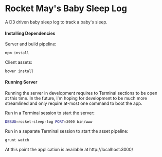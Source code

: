 Rocket May's Baby Sleep Log
===

A D3 driven baby sleep log to track a baby's sleep.


#### Installing Dependencies

Server and build pipeline:
```sh
npm install
```

Client assets:
```sh
bower install
```

#### Running Server

Running the server in development requires to Terminal sections to be open at
this time. In the future, I'm hoping for development to be much more
streamlined and only require at-most one command to boot the app.

Run in a Terminal session to start the server:
```sh
DEBUG=rocket-sleep-log PORT=3000 bin/www
```

Run in a separate Terminal session to start the asset pipeline:
```sh
grunt watch
```

At this point the application is available at http://localhost:3000/

